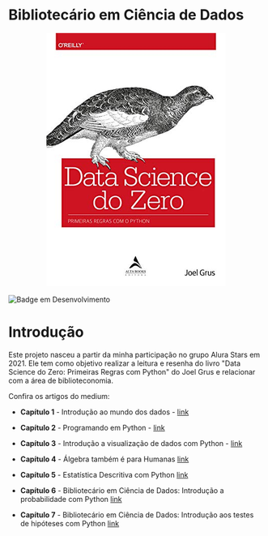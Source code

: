# Bibliotecário em Ciência de Dados

<p align="center"> 
<img src="https://raw.githubusercontent.com/FranciscoFoz/Bibliotecario_em_Ciencia_de_Dados/main/Imagens/Data_Science_Zero.jpg"></a> 
</p>

![Badge em Desenvolvimento](http://img.shields.io/static/v1?label=STATUS&message=EM%20DESENVOLVIMENTO&color=GREEN&style=for-the-badge)

# Introdução
Este projeto nasceu a partir da minha participação no grupo Alura Stars em 2021.
Ele tem como objetivo realizar a leitura e resenha do livro "Data Science do Zero: Primeiras Regras com Python" do Joel Grus e relacionar com a área de biblioteconomia.

Confira os artigos do medium:

* **Capítulo 1** - Introdução ao mundo dos dados -  <a href="https://franciscofoz.medium.com/bibliotec%C3%A1rio-em-ci%C3%AAncia-de-dados-introdu%C3%A7%C3%A3o-ao-mundo-dos-dados-d8a97563f1e2" target="_blank">link</a> </p>
* **Capítulo 2** - Programando em Python -  <a href="https://franciscofoz.medium.com/bibliotec%C3%A1rio-em-ci%C3%AAncia-de-dados-programando-em-python-5b78a4439b9fF" target="_blank">link</a> </p>
* **Capítulo 3** - Introdução a visualização de dados com Python - <a href="https://franciscofoz.medium.com/bibliotec%C3%A1rio-em-ci%C3%AAncia-de-dados-introdu%C3%A7%C3%A3o-%C3%A0-visualiza%C3%A7%C3%A3o-de-dados-com-python-bc951b53f006" target="_blank">link</a> </p>
* **Capítulo 4** - Álgebra também é para Humanas <a href="https://franciscofoz.medium.com/bibliotec%C3%A1rio-em-ci%C3%AAncia-de-dados-%C3%A1lgebra-tamb%C3%A9m-%C3%A9-para-humanas-5681d5fada8b" target="_blank">link</a> </p>
* **Capítulo 5** - Estatística Descritiva com Python <a href="https://franciscofoz.medium.com/bibliotec%C3%A1rio-em-ci%C3%AAncia-de-dados-estat%C3%ADstica-descritiva-com-python-b999e5e1d0d8" target="_blank">link</a> </p>
* **Capítulo 6** - Bibliotecário em Ciência de Dados: Introdução a probabilidade com Python <a href="https://franciscofoz.medium.com/bibliotec%C3%A1rio-em-ci%C3%AAncia-de-dados-introdu%C3%A7%C3%A3o-a-probabilidade-com-python-6b2adb863d0f" target="_blank">link</a> </p>
* **Capítulo 7** - Bibliotecário em Ciência de Dados: Introdução aos testes de hipóteses com Python <a href="https://franciscofoz.medium.com/bibliotec%C3%A1rio-em-ci%C3%AAncia-de-dados-introdu%C3%A7%C3%A3o-aos-testes-de-hip%C3%B3teses-com-python-e21404bb1097" target="_blank">link</a> </p>


